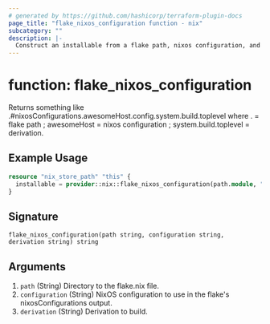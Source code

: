 ```yaml
---
# generated by https://github.com/hashicorp/terraform-plugin-docs
page_title: "flake_nixos_configuration function - nix"
subcategory: ""
description: |-
  Construct an installable from a flake path, nixos configuration, and derivation
---
```


# function: flake_nixos_configuration

Returns something like .#nixosConfigurations.awesomeHost.config.system.build.toplevel where . = flake path ; awesomeHost = nixos configuration ; system.build.toplevel = derivation.

## Example Usage

```terraform
resource "nix_store_path" "this" {
  installable = provider::nix::flake_nixos_configuration(path.module, "awesomeHost", "formats.amazon")
}
```

## Signature

<!-- signature generated by tfplugindocs -->
```text
flake_nixos_configuration(path string, configuration string, derivation string) string
```

## Arguments

<!-- arguments generated by tfplugindocs -->
1. `path` (String) Directory to the flake.nix file.
1. `configuration` (String) NixOS configuration to use in the flake's nixosConfigurations output.
1. `derivation` (String) Derivation to build.

